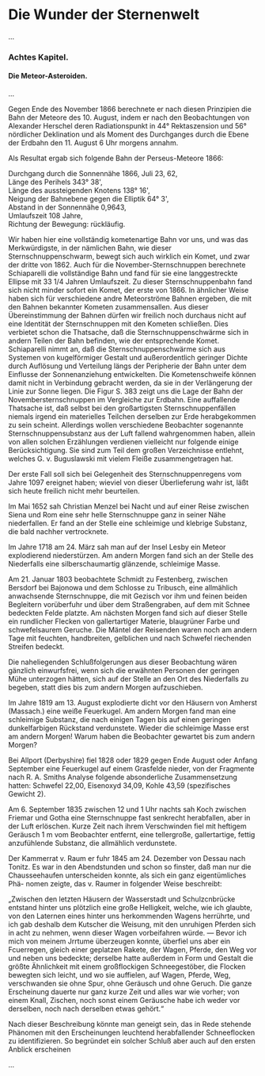 # Die Wunder der Sternenwelt

...

### Achtes Kapitel.

#### Die Meteor-Asteroiden.

...

Gegen Ende des November 1866 berechnete er nach diesen Prinzipien die Bahn der Meteore des 10. August, indem er nach den Beobachtungen von Alexander Herschel deren Radiationspunkt in 44° Rektaszension und 56° nördlicher Deklination und als Moment des Durchganges durch die Ebene der Erdbahn den 11. August 6 Uhr morgens annahm.

Als Resultat ergab sich folgende Bahn der Perseus-Meteore 1866:

Durchgang durch die Sonnennähe 1866, Juli 23, 62,  
Länge des Perihels 343° 38',  
Länge des aussteigenden Knotens 138° 16',  
Neigung der Bahnebene gegen die Elliptik 64° 3',  
Abstand in der Sonnennähe 0,9643,  
Umlaufszeit 108 Jahre,  
Richtung der Bewegung: rückläufig.

Wir haben hier eine vollständig kometenartige Bahn vor uns, und was das Merkwürdigste, in der nämlichen Bahn, wie dieser Sternschnuppenschwarm, bewegt sich auch wirklich ein Komet, und zwar der dritte von 1862. Auch für die November-Sternschnuppen berechnete Schiaparelli die vollständige Bahn und fand für sie eine langgestreckte Ellipse mit 33 1/4 Jahren Umlaufszeit. Zu dieser Sternschnuppenbahn fand sich nicht minder sofort ein Komet, der erste von 1866. In ähnlicher Weise haben sich für verschiedene andre Meteorströme Bahnen ergeben, die mit den Bahnen bekannter Kometen zusammensallen. Aus dieser Übereinstimmung der Bahnen dürfen wir freilich noch durchaus nicht auf eine Identität der Sternschnuppen mit den Kometen schließen. Dies verbietet schon die Thatsache, daß die Sternschnuppenschwärme sich in andern Teilen der Bahn befinden, wie der entsprechende Komet. Schiaparelli nimmt an, daß die Sternschnuppenschwärme sich aus Systemen von kugelförmiger Gestalt und außerordentlich geringer Dichte durch Auflösung und Verteilung längs der Peripherie der Bahn unter dem Einflusse der Sonnenanziehung entwickelten. Die Kometenschweife können damit nicht in Verbindung gebracht werden, da sie in der Verlängerung der Linie zur Sonne liegen. Die Figur S. 383 zeigt uns die Lage der Bahn der Novembersternschnuppen im Vergleiche zur Erdbahn. Eine auffallende Thatsache ist, daß selbst bei den großartigsten Sternschnuppenfällen niemals irgend ein materielles Teilchen derselben zur Erde herabgekommen zu sein scheint. Allerdings wollen verschiedene Beobachter sogenannte Sternschnuppensubstanz aus der Luft fallend wahrgenommen haben, allein von allen solchen Erzählungen verdienen vielleicht nur folgende einige Berücksichtigung. Sie sind zum Teil dem großen Verzeichnisse entlehnt, welches G. v. Buguslawski mit vielem Fleiße zusammengetragen hat.

Der erste Fall soll sich bei Gelegenheit des Sternschnuppenregens vom Jahre 1097 ereignet haben; wieviel von dieser Überlieferung wahr ist, läßt sich heute freilich nicht mehr beurteilen.

Im Mai 1652 sah Christian Menzel bei Nacht und auf einer Reise zwischen Siena und Rom eine sehr helle Sternschnuppe ganz in seiner Nähe niederfallen. Er fand an der Stelle eine schleimige und klebrige Substanz, die bald nachher vertrocknete.

Im Jahre 1718 am 24. März sah man auf der Insel Lesby ein Meteor explodierend niederstürzen. Am andern Morgen fand sich an der Stelle des Niederfalls eine silberschaumartig glänzende, schleimige Masse.

Am 21. Januar 1803 beobachtete Schmidt zu Festenberg, zwischen Bersdorf bei Bajonowa und dem Schlosse zu Tribusch, eine allmählich anwachsende Sternschnuppe, die mit Gezisch vor ihm und feinen beiden Begleitern vorüberfuhr und über dem Straßengraben, auf dem mit Schnee bedeckten Felde platzte. Am nächsten Morgen fand sich auf dieser Stelle ein rundlicher Flecken von gallertartiger Materie, blaugrüner Farbe und schwefelsaurem Geruche. Die Mäntel der Reisenden waren noch am andern Tage mit feuchten, handbreiten, gelblichen und nach Schwefel riechenden Streifen bedeckt.

Die naheliegenden Schlußfolgerungen aus dieser Beobachtung wären gänzlich einwurfsfrei, wenn sich die erwähnten Personen der geringen Mühe unterzogen hätten, sich auf der Stelle an den Ort des Niederfalls zu begeben, statt dies bis zum andern Morgen aufzuschieben.

Im Jahre 1819 am 13. August explodierte dicht vor den Häusern von Amherst (Massach.) eine weiße Feuerkugel. Am andern Morgen fand man eine schleimige Substanz, die nach einigen Tagen bis auf einen geringen dunkelfarbigen Rückstand verdunstete. Wieder die schleimige Masse erst am andern Morgen! Warum haben die Beobachter gewartet bis zum andern Morgen?

Bei Allport (Derbyshire) fiel 1828 oder 1829 gegen Ende August oder Anfang September eine Feuerkugel auf einem Grasfelde nieder, von der Fragmente nach R. A. Smiths Analyse folgende absonderliche Zusammensetzung hatten: Schwefel 22,00, Eisenoxyd 34,09, Kohle 43,59 (spezifisches Gewicht 2).

Am 6. September 1835 zwischen 12 und 1 Uhr nachts sah Koch zwischen Friemar und Gotha eine Sternschnuppe fast senkrecht herabfallen, aber in der Luft erlöschen. Kurze Zeit nach ihrem Verschwinden fiel mit heftigem Geräusch 1 m vom Beobachter entfernt, eine tellergroße, gallertartige, fettig anzufühlende Substanz, die allmählich verdunstete.

Der Kammerrat v. Raum er fuhr 1845 am 24. Dezember von Dessau nach Tonitz. Es war in den Abendstunden und schon so finster, daß man nur die Chausseehaufen unterscheiden konnte, als sich ein ganz eigentümliches Phä- nomen zeigte, das v. Raumer in folgender Weise beschreibt:

„Zwischen den letzten Häusern der Wasserstadt und Schulzcnbrücke entstand hinter uns plötzlich eine große Helligkeit, welche, wie ich glaubte, von den Laternen eines hinter uns herkommenden Wagens herrührte, und ich gab deshalb dem Kutscher die Weisung, mit den unruhigen Pferden sich in acht zu nehmen, wenn dieser Wagen vorbeifahren würde. — Bevor ich mich von meinem Jrrtume überzeugen konnte, überfiel uns aber ein Fcuerregen, gleich einer geplatzen Rakete, der Wagen, Pferde, den Weg vor und neben uns bedeckte; derselbe hatte außerdem in Form und Gestalt die größte Ähnlichkeit mit einem großflockigen Schneegestöber, die Flocken bewegten sich leicht, und wo sie auffielen, auf Wagen, Pferde, Weg, verschwanden sie ohne Spur, ohne Geräusch und ohne Geruch. Die ganze Erscheinung dauerte nur ganz kurze Zeit und alles war wie vorher; von einem Knall, Zischen, noch sonst einem Geräusche habe ich weder vor derselben, noch nach derselben etwas gehört.“

Nach dieser Beschreibung könnte man geneigt sein, das in Rede stehende Phänomen mit den Erscheinungen leuchtend herabfallender Schneeflocken zu identifizieren. So begründet ein solcher Schluß aber auch auf den ersten Anblick erscheinen
 
...
